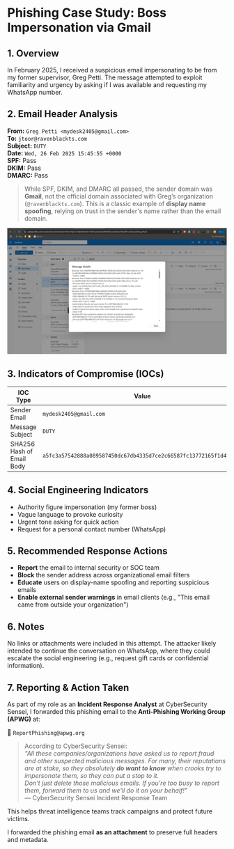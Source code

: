 # Phishing Case Study: Boss Impersonation via Gmail

## 1. Overview

In February 2025, I received a suspicious email impersonating to be from my former supervisor, Greg Petti. The message attempted to exploit familiarity and urgency by asking if I was available and requesting my WhatsApp number.

## 2. Email Header Analysis

**From:** `Greg Petti <mydesk2405@gmail.com>`  
**To:** `jtoor@ravenblackts.com`  
**Subject:** `DUTY`  
**Date:** `Wed, 26 Feb 2025 15:45:55 +0000`  
**SPF:** Pass  
**DKIM:** Pass  
**DMARC:** Pass  

> While SPF, DKIM, and DMARC all passed, the sender domain was **Gmail**, not the official domain associated with Greg’s organization (`@ravenblackts.com`). This is a classic example of **display name spoofing**, relying on trust in the sender's name rather than the email domain.

![Header Screenshot](./images/greg_spoof_headers.png)

## 3. Indicators of Compromise (IOCs)

| IOC Type        | Value                                 |
|----------------|----------------------------------------|
| Sender Email    | `mydesk2405@gmail.com`                |
| Message Subject | `DUTY`                                |
| SHA256 Hash of Email Body | `a5fc3a57542888a089587450dc67db4335d7ce2c66587fc13772165f1d40dd09` |

## 4. Social Engineering Indicators

- Authority figure impersonation (my former boss)
- Vague language to provoke curiosity
- Urgent tone asking for quick action
- Request for a personal contact number (WhatsApp)

## 5. Recommended Response Actions

- **Report** the email to internal security or SOC team
- **Block** the sender address across organizational email filters
- **Educate** users on display-name spoofing and reporting suspicious emails
- **Enable external sender warnings** in email clients (e.g., "This email came from outside your organization")

## 6. Notes

No links or attachments were included in this attempt. The attacker likely intended to continue the conversation on WhatsApp, where they could escalate the social engineering (e.g., request gift cards or confidential information).

## 7. Reporting & Action Taken

As part of my role as an **Incident Response Analyst** at CyberSecurity Sensei, I forwarded this phishing email to the **Anti-Phishing Working Group (APWG)** at:

📧 `ReportPhishing@apwg.org`

> According to CyberSecurity Sensei:  
> _"All these companies/organizations have asked us to report fraud and other suspected malicious messages. For many, their reputations are at stake, so they absolutely **do want to know** when crooks try to impersonate them, so they can put a stop to it.  
> Don't just delete those malicious emails. If you're too busy to report them, forward them to us and we'll do it on your behalf!"_  
> — CyberSecurity Sensei Incident Response Team

This helps threat intelligence teams track campaigns and protect future victims.

I forwarded the phishing email **as an attachment** to preserve full headers and metadata.

